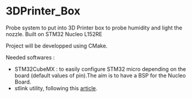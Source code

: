 # 3DPrinter_Box
Probe system to put into 3D Printer box to probe humidity and light the nozzle. Built on STM32 Nucleo L152RE 


Project will be developped using CMake. 

Needed softwares :
- STM32CubeMX : to easily configure STM32 micro depending on the board (default values of pin).The aim is to have a BSP for the Nucleo Board.
- stlink utility, following this [article](https://freeelectron.ro/installing-st-link-v2-to-flash-stm32-targets-on-linux/).
